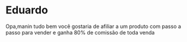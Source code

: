 # Eduardo
Opa,manin tudo bem você gostaria de afiliar a um produto com passo a passo para vender e ganha 80% de comissão de toda venda
